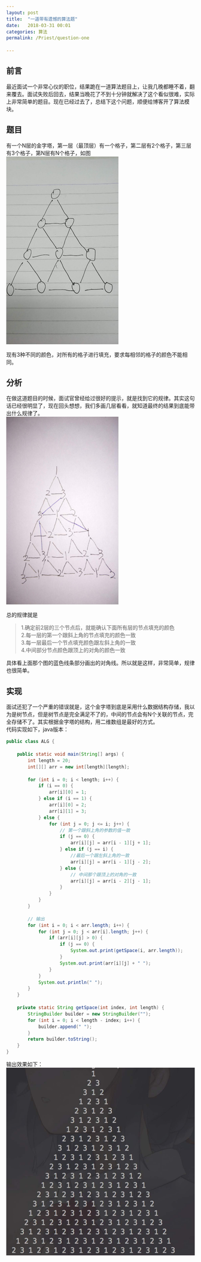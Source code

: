 ```yaml
---
layout: post  
title:  "一道带有遗憾的算法题"  
date:   2018-03-31 00:01  
categories: 算法  
permalink: /Priest/question-one

---
```


## 前言  
最近面试一个非常心仪的职位，结果跪在一道算法题目上，让我几晚都睡不着，翻来覆去。面试失败后回去，结果当晚花了不到十分钟就解决了这个看似很难，实际上非常简单的题目。现在已经过去了，总结下这个问题，顺便给博客开了算法模块。  

## 题目
有一个N层的金字塔，第一层（最顶层）有一个格子，第二层有2个格子，第三层有3个格子，第N层有N个格子，如图  
<img src="../img/2018/2018040101.jpg" height="500" width="300" />  

现有3种不同的颜色，对所有的格子进行填充，要求每相邻的格子的颜色不能相同。  

## 分析
在做这道题目的时候，面试官曾经给过很好的提示，就是找到它的规律。其实这句话已经很明显了，现在回头想想，我们多画几层看看，就知道最终的结果到底能带出什么规律了。  
<img src="../img/2018/2018040103.jpg" height="500" width="300" />  

总的规律就是  
> 1.确定前2层的三个节点后，就能确认下面所有层的节点填充的颜色  
> 2.每一层的第一个跟斜上角的节点填充的颜色一致  
> 3.每一层最后一个节点填充颜色跟左斜上角的一致  
> 4.中间部分节点颜色跟顶上的对角的颜色一致  

具体看上面那个图的蓝色线条部分画出的对角线。所以就是这样，非常简单，规律也很简单。  

## 实现
面试还犯了一个严重的错误就是，这个金字塔到底是采用什么数据结构存储，我以为是树节点，但是树节点是完全满足不了的，中间的节点会有N个关联的节点，完全存储不了。其实根据金字塔的结构，用二维数组是最好的方式。  
代码实现如下，java版本：  

```java
public class ALG {

    public static void main(String[] args) {
        int length = 20;
        int[][] arr = new int[length][length];

        for (int i = 0; i < length; i++) {
            if (i == 0) {
                arr[i][0] = 1;
            } else if (i == 1) {
                arr[i][0] = 2;
                arr[i][1] = 3;
            } else {
                for (int j = 0; j <= i; j++) {
                    // 第一个跟斜上角的参数的值一致
                    if (j == 0) {
                        arr[i][j] = arr[i - 1][j + 1];
                    } else if (j == i) {
                        //最后一个跟左斜上角的一致
                        arr[i][j] = arr[i - 1][j - 2];
                    } else {
                        // 中间那个跟顶上的对角的一致
                        arr[i][j] = arr[i - 2][j - 1];
                    }
                }
            }
        }

        // 输出
        for (int i = 0; i < arr.length; i++) {
            for (int j = 0; j < arr[i].length; j++) {
                if (arr[i][j] > 0) {
                    if (j == 0) {
                        System.out.print(getSpace(i, arr.length));
                    }
                    System.out.print(arr[i][j] + " ");
                }
            }
            System.out.println(" ");
        }
    }

    private static String getSpace(int index, int length) {
        StringBuilder builder = new StringBuilder("");
        for (int i = 0; i < length - index; i++) {
            builder.append(" ");
        }
        return builder.toString();
    }
}
```

输出效果如下：  
<img src="../img/2018/2018040102.jpg" height="500" width="800" />
